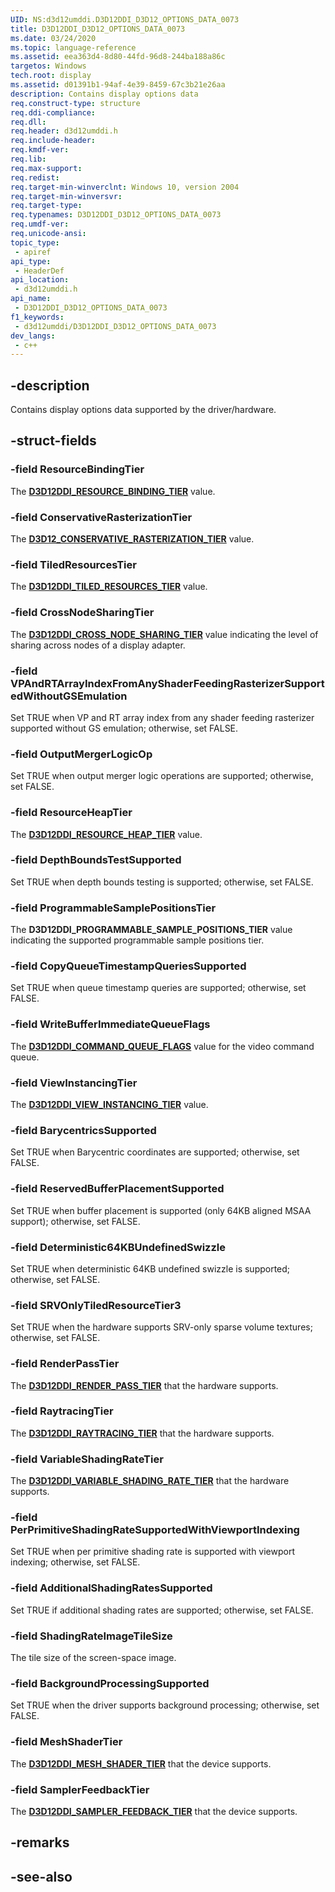 ```yaml
---
UID: NS:d3d12umddi.D3D12DDI_D3D12_OPTIONS_DATA_0073
title: D3D12DDI_D3D12_OPTIONS_DATA_0073
ms.date: 03/24/2020
ms.topic: language-reference
ms.assetid: eea363d4-8d80-44fd-96d8-244ba188a86c
targetos: Windows
tech.root: display
ms.assetid: d01391b1-94af-4e39-8459-67c3b21e26aa
description: Contains display options data
req.construct-type: structure
req.ddi-compliance: 
req.dll: 
req.header: d3d12umddi.h
req.include-header: 
req.kmdf-ver: 
req.lib: 
req.max-support: 
req.redist: 
req.target-min-winverclnt: Windows 10, version 2004
req.target-min-winversvr: 
req.target-type: 
req.typenames: D3D12DDI_D3D12_OPTIONS_DATA_0073
req.umdf-ver: 
req.unicode-ansi: 
topic_type:
 - apiref
api_type:
 - HeaderDef
api_location:
 - d3d12umddi.h
api_name:
 - D3D12DDI_D3D12_OPTIONS_DATA_0073
f1_keywords:
 - d3d12umddi/D3D12DDI_D3D12_OPTIONS_DATA_0073
dev_langs:
 - c++
---
```


## -description

Contains display options data supported by the driver/hardware.

## -struct-fields

### -field ResourceBindingTier

The [**D3D12DDI_RESOURCE_BINDING_TIER**](https://docs.microsoft.com/windows-hardware/drivers/ddi/d3d12umddi/ne-d3d12umddi-d3d12ddi_resource_binding_tier
) value.

### -field ConservativeRasterizationTier

The [**D3D12_CONSERVATIVE_RASTERIZATION_TIER**](https://docs.microsoft.com/windows/win32/api/d3d12/ne-d3d12-d3d12_conservative_rasterization_tier) value.

### -field TiledResourcesTier

The [**D3D12DDI_TILED_RESOURCES_TIER**](https://docs.microsoft.com/windows/win32/api/d3d12/ne-d3d12-d3d12_tiled_resources_tier) value.

### -field CrossNodeSharingTier

The [**D3D12DDI_CROSS_NODE_SHARING_TIER**](https://docs.microsoft.com/windows-hardware/drivers/ddi/d3d12umddi/ne-d3d12umddi-d3d12ddi_cross_node_sharing_tier
) value indicating the level of sharing across nodes of a display adapter.

### -field VPAndRTArrayIndexFromAnyShaderFeedingRasterizerSupportedWithoutGSEmulation

Set TRUE when VP and RT array index from any shader feeding rasterizer supported without GS emulation; otherwise, set FALSE.

### -field OutputMergerLogicOp

Set TRUE when output merger logic operations are supported; otherwise, set FALSE.

### -field ResourceHeapTier

The [**D3D12DDI_RESOURCE_HEAP_TIER**](https://docs.microsoft.com/windows-hardware/drivers/ddi/d3d12umddi/ne-d3d12umddi-d3d12ddi_resource_heap_tier) value.

### -field DepthBoundsTestSupported

Set TRUE when depth bounds testing is supported; otherwise, set FALSE.

### -field ProgrammableSamplePositionsTier

The **D3D12DDI_PROGRAMMABLE_SAMPLE_POSITIONS_TIER** value indicating the supported programmable sample positions tier.

### -field CopyQueueTimestampQueriesSupported

Set TRUE when queue timestamp queries are supported; otherwise, set FALSE.

### -field WriteBufferImmediateQueueFlags

The [**D3D12DDI_COMMAND_QUEUE_FLAGS**](https://docs.microsoft.com/windows-hardware/drivers/ddi/d3d12umddi/ne-d3d12umddi-d3d12ddi_command_queue_flags) value for the video command queue.

### -field ViewInstancingTier

The [**D3D12DDI_VIEW_INSTANCING_TIER**](https://docs.microsoft.com/windows-hardware/drivers/ddi/d3d12umddi/ne-d3d12umddi-d3d12ddi_view_instancing_tier) value.

### -field BarycentricsSupported

Set TRUE when Barycentric coordinates are supported; otherwise, set FALSE.

### -field ReservedBufferPlacementSupported

Set TRUE when buffer placement is supported (only 64KB aligned MSAA support); otherwise, set FALSE.

### -field Deterministic64KBUndefinedSwizzle

Set TRUE when deterministic 64KB undefined swizzle is supported; otherwise, set FALSE.

### -field SRVOnlyTiledResourceTier3

Set TRUE when the hardware supports SRV-only sparse volume textures; otherwise, set FALSE.

### -field RenderPassTier

The [**D3D12DDI_RENDER_PASS_TIER**](ne-d3d12umddi-d3d12ddi_render_pass_tier.md) that the hardware supports.

### -field RaytracingTier

The [**D3D12DDI_RAYTRACING_TIER**](ne-d3d12umddi-d3d12ddi_raytracing_tier.md) that the hardware supports.

### -field VariableShadingRateTier

The [**D3D12DDI_VARIABLE_SHADING_RATE_TIER**](ne-d3d12umddi-d3d12ddi_variable_shading_rate_tier.md) that the hardware supports.

### -field PerPrimitiveShadingRateSupportedWithViewportIndexing

Set TRUE when per primitive shading rate is supported with viewport indexing; otherwise, set FALSE.

### -field AdditionalShadingRatesSupported

Set TRUE if additional shading rates are supported; otherwise, set FALSE.

### -field ShadingRateImageTileSize

The tile size of the screen-space image.

### -field BackgroundProcessingSupported

Set TRUE when the driver supports background processing; otherwise, set FALSE.

### -field MeshShaderTier

The [**D3D12DDI_MESH_SHADER_TIER**](https://docs.microsoft.com/windows-hardware/drivers/ddi/d3d12umddi/ne-d3d12umddi-d3d12ddi_mesh_shader_tier) that the device supports.

### -field SamplerFeedbackTier

The [**D3D12DDI_SAMPLER_FEEDBACK_TIER**](https://docs.microsoft.com/windows-hardware/drivers/ddi/d3d12umddi/ne-d3d12umddi-d3d12ddi_mesh_shader_tier) that the device supports.

## -remarks

## -see-also
